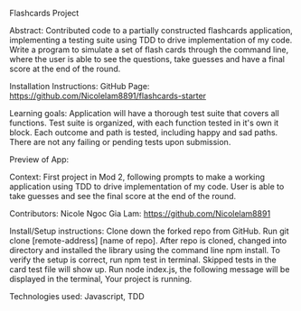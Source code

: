 Flashcards Project

Abstract: 
Contributed code to a partially constructed flashcards application, implementing a testing suite using TDD to drive implementation of my code. 
Write a program to simulate a set of flash cards through the command line, where the user is able to see the questions, take guesses and have a final score at the end of the round.

Installation Instructions:
GitHub Page: https://github.com/Nicolelam8891/flashcards-starter

Learning goals: Application will have a thorough test suite that covers all functions. Test suite is organized, with each function tested in it's own it block. Each outcome and path is tested, including happy and sad paths. There are not any failing or pending tests upon submission. 

Preview of App:

Context:
First project in Mod 2, following prompts to make a working application using TDD to drive implementation of my code. User is able to take guesses and see the final score at the end of the round. 

Contributors:
Nicole Ngoc Gia Lam: https://github.com/Nicolelam8891

Install/Setup instructions: Clone down the forked repo from GitHub. Run git clone [remote-address] [name of repo]. After repo is cloned, changed into directory and installed the library using the command line npm install. To verify the setup is correct, run npm test in terminal. Skipped tests in the card test file will show up. Run node index.js, the following message will be displayed in the terminal, Your project is running. 

Technologies used: Javascript, TDD

